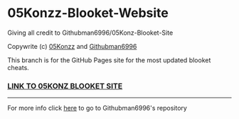 # 05Konzz-Blooket-Website
Giving all credit to Githubman6996/05Konz-Blooket-Site

Copywrite (c) [05Konzz](github.com/05Konzz) and [Githubman6996](github.com/githubman6996)

This branch is for the GitHub Pages site for the most updated blooket cheats.

### [LINK TO 05KONZ BLOOKET SITE](https://githubman6996.github.io/05konz-blooket-site/)
---
For more info click [here](https://github.com/Githubman6996/05konz-blooket-site) to go to Githubman6996's repository
